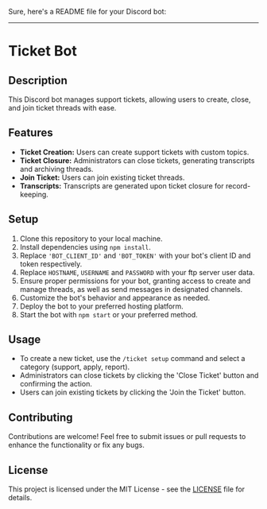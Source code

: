 Sure, here's a README file for your Discord bot:

---

# Ticket Bot

## Description
This Discord bot manages support tickets, allowing users to create, close, and join ticket threads with ease.

## Features
- **Ticket Creation:** Users can create support tickets with custom topics.
- **Ticket Closure:** Administrators can close tickets, generating transcripts and archiving threads.
- **Join Ticket:** Users can join existing ticket threads.
- **Transcripts:** Transcripts are generated upon ticket closure for record-keeping.

## Setup
1. Clone this repository to your local machine.
2. Install dependencies using `npm install`.
3. Replace `'BOT_CLIENT_ID'` and `'BOT_TOKEN'` with your bot's client ID and token respectively.
4. Replace `HOSTNAME`, `USERNAME` and `PASSWORD` with your ftp server user data.
5. Ensure proper permissions for your bot, granting access to create and manage threads, as well as send messages in designated channels.
6. Customize the bot's behavior and appearance as needed.
7. Deploy the bot to your preferred hosting platform.
8. Start the bot with `npm start` or your preferred method.

## Usage
- To create a new ticket, use the `/ticket setup` command and select a category (support, apply, report).
- Administrators can close tickets by clicking the 'Close Ticket' button and confirming the action.
- Users can join existing tickets by clicking the 'Join the Ticket' button.

## Contributing
Contributions are welcome! Feel free to submit issues or pull requests to enhance the functionality or fix any bugs.

## License
This project is licensed under the MIT License - see the [LICENSE](LICENSE) file for details.

